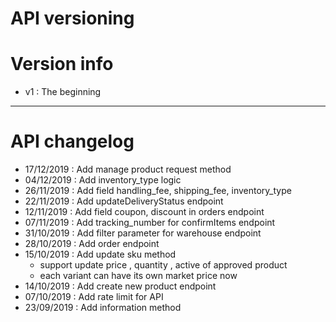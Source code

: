 # API versioning

# Version info

- v1 : The beginning

---

# API changelog
- 17/12/2019 : Add manage product request method
- 04/12/2019 : Add inventory_type logic
- 26/11/2019 : Add field handling_fee, shipping_fee, inventory_type
- 22/11/2019 : Add updateDeliveryStatus endpoint
- 12/11/2019 : Add field coupon, discount in orders endpoint
- 07/11/2019 : Add tracking_number for confirmItems endpoint
- 31/10/2019 : Add filter parameter for warehouse endpoint
- 28/10/2019 : Add order endpoint
- 15/10/2019 : Add update sku method
    - support update price , quantity , active of approved product
    - each variant can have its own market price now
- 14/10/2019 : Add create new product endpoint
- 07/10/2019 : Add rate limit for API
- 23/09/2019 : Add information method
